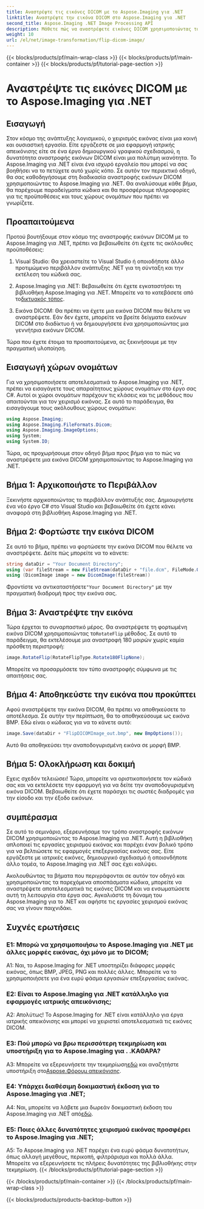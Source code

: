 ```yaml
---
title: Αναστρέψτε τις εικόνες DICOM με το Aspose.Imaging για .NET
linktitle: Αναστρέψτε την εικόνα DICOM στο Aspose.Imaging για .NET
second_title: Aspose.Imaging .NET Image Processing API
description: Μάθετε πώς να αναστρέφετε εικόνες DICOM χρησιμοποιώντας το Aspose.Imaging για .NET. Εύκολος, αποτελεσματικός χειρισμός εικόνας για ιατρικές εφαρμογές και πολλά άλλα.
weight: 10
url: /el/net/image-transformation/flip-dicom-image/
---
```


{{< blocks/products/pf/main-wrap-class >}}
{{< blocks/products/pf/main-container >}}
{{< blocks/products/pf/tutorial-page-section >}}

# Αναστρέψτε τις εικόνες DICOM με το Aspose.Imaging για .NET

## Εισαγωγή

Στον κόσμο της ανάπτυξης λογισμικού, ο χειρισμός εικόνας είναι μια κοινή και ουσιαστική εργασία. Είτε εργάζεστε σε μια εφαρμογή ιατρικής απεικόνισης είτε σε ένα έργο δημιουργικού γραφικού σχεδιασμού, η δυνατότητα αναστροφής εικόνων DICOM είναι μια πολύτιμη ικανότητα. Το Aspose.Imaging για .NET είναι ένα ισχυρό εργαλείο που μπορεί να σας βοηθήσει να το πετύχετε αυτό χωρίς κόπο. Σε αυτόν τον περιεκτικό οδηγό, θα σας καθοδηγήσουμε στη διαδικασία αναστροφής εικόνων DICOM χρησιμοποιώντας το Aspose.Imaging για .NET. Θα αναλύσουμε κάθε βήμα, θα παρέχουμε παραδείγματα κώδικα και θα προσφέρουμε πληροφορίες για τις προϋποθέσεις και τους χώρους ονομάτων που πρέπει να γνωρίζετε.

## Προαπαιτούμενα

Προτού βουτήξουμε στον κόσμο της αναστροφής εικόνων DICOM με το Aspose.Imaging για .NET, πρέπει να βεβαιωθείτε ότι έχετε τις ακόλουθες προϋποθέσεις:

1. Visual Studio: Θα χρειαστείτε το Visual Studio ή οποιοδήποτε άλλο προτιμώμενο περιβάλλον ανάπτυξης .NET για τη σύνταξη και την εκτέλεση του κώδικά σας.

2.  Aspose.Imaging για .NET: Βεβαιωθείτε ότι έχετε εγκαταστήσει τη βιβλιοθήκη Aspose.Imaging για .NET. Μπορείτε να το κατεβάσετε από το[δικτυακός τόπος](https://releases.aspose.com/imaging/net/).

3. Εικόνα DICOM: Θα πρέπει να έχετε μια εικόνα DICOM που θέλετε να αναστρέψετε. Εάν δεν έχετε, μπορείτε να βρείτε δείγματα εικόνων DICOM στο διαδίκτυο ή να δημιουργήσετε ένα χρησιμοποιώντας μια γεννήτρια εικόνων DICOM.

Τώρα που έχετε έτοιμα τα προαπαιτούμενα, ας ξεκινήσουμε με την πραγματική υλοποίηση.

## Εισαγωγή χώρων ονομάτων

Για να χρησιμοποιήσετε αποτελεσματικά το Aspose.Imaging για .NET, πρέπει να εισαγάγετε τους απαραίτητους χώρους ονομάτων στο έργο σας C#. Αυτοί οι χώροι ονομάτων παρέχουν τις κλάσεις και τις μεθόδους που απαιτούνται για τον χειρισμό εικόνας. Σε αυτό το παράδειγμα, θα εισαγάγουμε τους ακόλουθους χώρους ονομάτων:

```csharp
using Aspose.Imaging;
using Aspose.Imaging.FileFormats.Dicom;
using Aspose.Imaging.ImageOptions;
using System;
using System.IO;
```

Τώρα, ας προχωρήσουμε στον οδηγό βήμα προς βήμα για το πώς να αναστρέψετε μια εικόνα DICOM χρησιμοποιώντας το Aspose.Imaging για .NET.

## Βήμα 1: Αρχικοποιήστε το Περιβάλλον

Ξεκινήστε αρχικοποιώντας το περιβάλλον ανάπτυξής σας. Δημιουργήστε ένα νέο έργο C# στο Visual Studio και βεβαιωθείτε ότι έχετε κάνει αναφορά στη βιβλιοθήκη Aspose.Imaging για .NET.

## Βήμα 2: Φορτώστε την εικόνα DICOM

Σε αυτό το βήμα, πρέπει να φορτώσετε την εικόνα DICOM που θέλετε να αναστρέψετε. Δείτε πώς μπορείτε να το κάνετε:

```csharp
string dataDir = "Your Document Directory";
using (var fileStream = new FileStream(dataDir + "file.dcm", FileMode.Open, FileAccess.Read))
using (DicomImage image = new DicomImage(fileStream))
```

 Φροντίστε να αντικαταστήσετε`"Your Document Directory"` με την πραγματική διαδρομή προς την εικόνα σας.

## Βήμα 3: Αναστρέψτε την εικόνα

 Τώρα έρχεται το συναρπαστικό μέρος. Θα αναστρέψετε τη φορτωμένη εικόνα DICOM χρησιμοποιώντας το`RotateFlip` μέθοδος. Σε αυτό το παράδειγμα, θα εκτελέσουμε μια αναστροφή 180 μοιρών χωρίς καμία πρόσθετη περιστροφή:

```csharp
image.RotateFlip(RotateFlipType.Rotate180FlipNone);
```

Μπορείτε να προσαρμόσετε τον τύπο αναστροφής σύμφωνα με τις απαιτήσεις σας.

## Βήμα 4: Αποθηκεύστε την εικόνα που προκύπτει

Αφού αναστρέψετε την εικόνα DICOM, θα πρέπει να αποθηκεύσετε το αποτέλεσμα. Σε αυτήν την περίπτωση, θα το αποθηκεύσουμε ως εικόνα BMP. Εδώ είναι ο κώδικας για να το κάνετε αυτό:

```csharp
image.Save(dataDir + "FlipDICOMImage_out.bmp", new BmpOptions());
```

Αυτό θα αποθηκεύσει την αναποδογυρισμένη εικόνα σε μορφή BMP.

## Βήμα 5: Ολοκλήρωση και δοκιμή

Εχεις σχεδόν τελειώσει! Τώρα, μπορείτε να οριστικοποιήσετε τον κώδικά σας και να εκτελέσετε την εφαρμογή για να δείτε την αναποδογυρισμένη εικόνα DICOM. Βεβαιωθείτε ότι έχετε παράσχει τις σωστές διαδρομές για την είσοδο και την έξοδο εικόνων.

## συμπέρασμα

Σε αυτό το σεμινάριο, εξερευνήσαμε τον τρόπο αναστροφής εικόνων DICOM χρησιμοποιώντας το Aspose.Imaging για .NET. Αυτή η βιβλιοθήκη απλοποιεί τις εργασίες χειρισμού εικόνας και παρέχει έναν βολικό τρόπο για να βελτιώσετε τις εφαρμογές επεξεργασίας εικόνας σας. Είτε εργάζεστε με ιατρικές εικόνες, δημιουργικό σχεδιασμό ή οποιονδήποτε άλλο τομέα, το Aspose.Imaging για .NET σας έχει καλύψει.

Ακολουθώντας τα βήματα που περιγράφονται σε αυτόν τον οδηγό και χρησιμοποιώντας τα παρεχόμενα αποσπάσματα κώδικα, μπορείτε να αναστρέψετε αποτελεσματικά τις εικόνες DICOM και να ενσωματώσετε αυτή τη λειτουργία στα έργα σας. Αγκαλιάστε τη δύναμη του Aspose.Imaging για το .NET και αφήστε τις εργασίες χειρισμού εικόνας σας να γίνουν παιχνιδάκι.

## Συχνές ερωτήσεις

### Ε1: Μπορώ να χρησιμοποιήσω το Aspose.Imaging για .NET με άλλες μορφές εικόνας, όχι μόνο με το DICOM;
A1: Ναι, το Aspose.Imaging for .NET υποστηρίζει διάφορες μορφές εικόνας, όπως BMP, JPEG, PNG και πολλές άλλες. Μπορείτε να το χρησιμοποιήσετε για ένα ευρύ φάσμα εργασιών επεξεργασίας εικόνας.

### Ε2: Είναι το Aspose.Imaging για .NET κατάλληλο για εφαρμογές ιατρικής απεικόνισης;
Α2: Απολύτως! Το Aspose.Imaging for .NET είναι κατάλληλο για έργα ιατρικής απεικόνισης και μπορεί να χειριστεί αποτελεσματικά τις εικόνες DICOM.

### Ε3: Πού μπορώ να βρω περισσότερη τεκμηρίωση και υποστήριξη για το Aspose.Imaging για . .ΚΑΘΑΡΑ?
 A3: Μπορείτε να εξερευνήσετε την τεκμηρίωση[εδώ](https://reference.aspose.com/imaging/net/) και αναζητήστε υποστήριξη στο[Aspose.Φόρουμ απεικόνισης](https://forum.aspose.com/).

### Ε4: Υπάρχει διαθέσιμη δοκιμαστική έκδοση για το Aspose.Imaging για .NET;
 A4: Ναι, μπορείτε να λάβετε μια δωρεάν δοκιμαστική έκδοση του Aspose.Imaging για .NET από[εδώ](https://releases.aspose.com/).

### Ε5: Ποιες άλλες δυνατότητες χειρισμού εικόνας προσφέρει το Aspose.Imaging για .NET;
A5: Το Aspose.Imaging για .NET παρέχει ένα ευρύ φάσμα δυνατοτήτων, όπως αλλαγή μεγέθους, περικοπή, φιλτράρισμα και πολλά άλλα. Μπορείτε να εξερευνήσετε τις πλήρεις δυνατότητες της βιβλιοθήκης στην τεκμηρίωση.
{{< /blocks/products/pf/tutorial-page-section >}}

{{< /blocks/products/pf/main-container >}}
{{< /blocks/products/pf/main-wrap-class >}}

{{< blocks/products/products-backtop-button >}}
